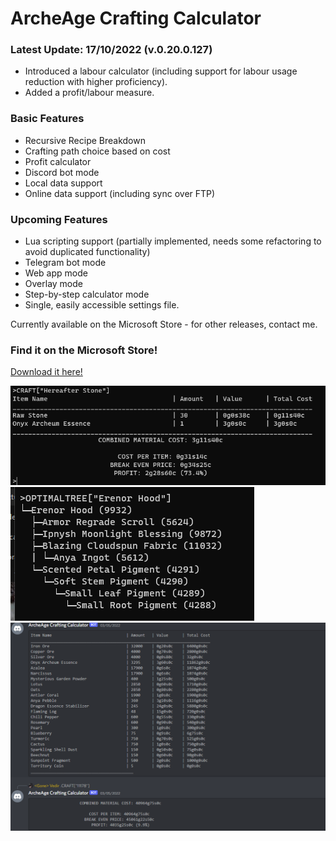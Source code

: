 # ArcheAge Crafting Calculator


### Latest Update: 17/10/2022 (v.0.20.0.127)

- Introduced a labour calculator (including support for labour usage reduction with higher proficiency).
- Added a profit/labour measure.

### Basic Features

- Recursive Recipe Breakdown
- Crafting path choice based on cost
- Profit calculator
- Discord bot mode
- Local data support
- Online data support (including sync over FTP)

### Upcoming Features

- Lua scripting support (partially implemented, needs some refactoring to avoid duplicated functionality)
- Telegram bot mode
- Web app mode
- Overlay mode
- Step-by-step calculator mode
- Single, easily accessible settings file.

Currently available on the Microsoft Store - for other releases, contact me.

### Find it on the Microsoft Store!
[Download it here!](https://apps.microsoft.com/store/detail/archeage-crafting-calculator/9P4D652FVH6W)

![Calculator Screenshot](calculatorscreenshot.png)
![Calculator Screenshot 2](screenshot2.png)
![Calculator Screenshot 3](discordmode.png)
